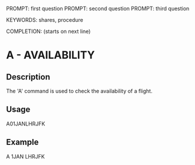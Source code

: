 PROMPT: first question
PROMPT: second question
PROMPT: third question

KEYWORDS: shares, procedure

COMPLETION: (starts on next line)
# A - AVAILABILITY

## Description
The 'A' command is used to check the availability of a flight.

## Usage
A01JANLHRJFK

## Example
A 1JAN LHRJFK


